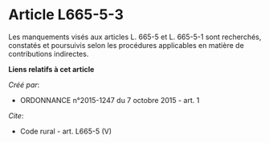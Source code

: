 # Article L665-5-3

Les manquements visés aux articles L. 665-5 et L. 665-5-1 sont recherchés, constatés et poursuivis selon les procédures
applicables en matière de contributions indirectes.

**Liens relatifs à cet article**

_Créé par_:

  - ORDONNANCE n°2015-1247 du 7 octobre 2015 - art. 1

_Cite_:

  - Code rural - art. L665-5 (V)
